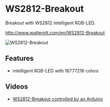 # WS2812-Breakout
Breakout with WS2812 intelligent RGB-LED.

http://www.watterott.com/en/WS2812-Breakout

![WS2812-Breakout](https://raw.github.com/watterott/WS2812-Breakout/master/img/ws2812-breakout.jpg)


## Features
* intelligent RGB-LED with 16777216 colors


## Videos
 * [WS2812-Breakout controlled by an Arduino](http://www.youtube.com/watch?v=aJmFd4oc73M)
